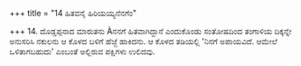 +++
title = "14 ಹಿತವನೈ ಹಿರಿಯಯ್ಯನೆನಗೆಂ"

+++
14. ದೊಡ್ಡಪ್ಪನಾದ  ಮಾರುತನು Àನನಗೆ ಹಿತವಾಗಿದ್ದಾನೆ ಎಂದುಕೊಂಡು  ಸಂತೋಷದಿಂದ  ತಂಗಾಳಿಯ ದಿಕ್ಕನ್ನೇ ಅನುಸರಿಸಿ ನಕುಲನು ಆ ಕೊಳದ ಬಳಿಗೆ ಹೆಜ್ಜೆ ಹಾಕಿದನು. ಆ ಕೊಳದ ತಡಿಯಲ್ಲಿ 'ನಿನಗೆ ಅಪಾಯವಿದೆ. ಆಮೇಲೆ ಒಳಿತಾಗಬಹುದು' ಎಂಬಂತೆ  ಅಲ್ಲಿರುವ ಪಕ್ಷಿಗಳು ಉಲಿದವು.